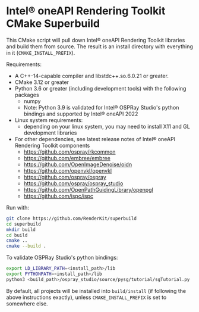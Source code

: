 # Intel® oneAPI Rendering Toolkit CMake Superbuild

This CMake script will pull down Intel® oneAPI Rendering Toolkit libraries and
build them from source. The result is an install directory with everything in
it (`CMAKE_INSTALL_PREFIX`).

Requirements:
- A C++-14-capable compiler and libstdc++.so.6.0.21 or greater.
- CMake 3.12 or greater
- Python 3.6 or greater (including development tools) with the following packages
  - numpy
  - Note: Python 3.9 is validated for Intel® OSPRay Studio's python bindings and supported by Intel® oneAPI 2022
- Linux system requirements:
  - depending on your linux system, you may need to install X11 and GL development libraries
- For other dependencies, see latest release notes of Intel® oneAPI Rendering Toolkit components
  - https://github.com/ospray/rkcommon
  - https://github.com/embree/embree
  - https://github.com/OpenImageDenoise/oidn
  - https://github.com/openvkl/openvkl
  - https://github.com/ospray/ospray
  - https://github.com/ospray/ospray_studio
  - https://github.com/OpenPathGuidingLibrary/openpgl
  - https://github.com/ispc/ispc

Run with:

```bash
git clone https://github.com/RenderKit/superbuild
cd superbuild
mkdir build
cd build
cmake ..
cmake --build .
```

To validate OSPRay Studio's python bindings:

```bash
export LD_LIBRARY_PATH=<install_path>/lib
export PYTHONPATH=<install_path>/lib
python3 <build_path>/ospray_studio/source/pysg/tutorial/sgTutorial.py
```

By default, all projects will be installed into `build/install` (if following
the above instructions exactly), unless `CMAKE_INSTALL_PREFIX` is set to
somewhere else.
